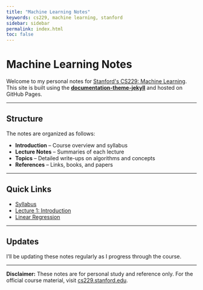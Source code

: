 ```yaml
---
title: "Machine Learning Notes"
keywords: cs229, machine learning, stanford
sidebar: sidebar
permalink: index.html
toc: false
---
```


# Machine Learning Notes

Welcome to my personal notes for [Stanford's CS229: Machine Learning](http://cs229.stanford.edu/).  
This site is built using the **[documentation-theme-jekyll](https://github.com/tomjoht/documentation-theme-jekyll)** and hosted on GitHub Pages.

---


## Structure
The notes are organized as follows:

- **Introduction** – Course overview and syllabus  
- **Lecture Notes** – Summaries of each lecture  
- **Topics** – Detailed write-ups on algorithms and concepts  
- **References** – Links, books, and papers

---

## Quick Links
- [Syllabus](/intro/syllabus.html)
- [Lecture 1: Introduction](/lectures/lecture1.html)
- [Linear Regression](/topics/linear_regression.html)

---

## Updates
I’ll be updating these notes regularly as I progress through the course.

---

**Disclaimer:** These notes are for personal study and reference only. For the official course material, visit [cs229.stanford.edu](http://cs229.stanford.edu/).
